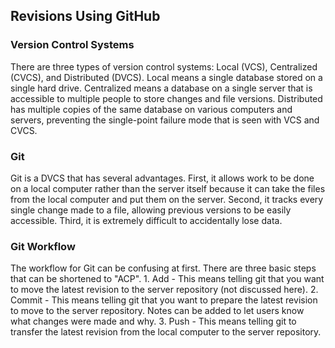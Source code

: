 ## Revisions Using GitHub

### Version Control Systems
<p>There are three types of version control systems: Local (VCS), Centralized (CVCS), and Distributed (DVCS).  Local means a single database stored on a single hard drive.  Centralized means a database on a single server that is accessible to multiple people to store changes and file versions.  Distributed has multiple copies of the same database on various computers and servers, preventing the single-point failure mode that is seen with VCS and CVCS.

### Git
<p> Git is a DVCS that has several advantages.  First, it allows work to be done on a local computer rather than the server itself because it can take the files from the local computer and put them on the server.  Second, it tracks every single change made to a file, allowing previous versions to be easily accessible.  Third, it is extremely difficult to accidentally lose data.

### Git Workflow
<p> The workflow for Git can be confusing at first.  There are three basic steps that can be shortened to "ACP".
1. Add - This means telling git that you want to move the latest revision to the server repository (not discussed here).
2. Commit - This means telling git that you want to prepare the latest revision to move to the server repository.  Notes can be added to let users know what changes were made and why.
3. Push - This means telling git to transfer the latest revision from the local computer to the server repository.